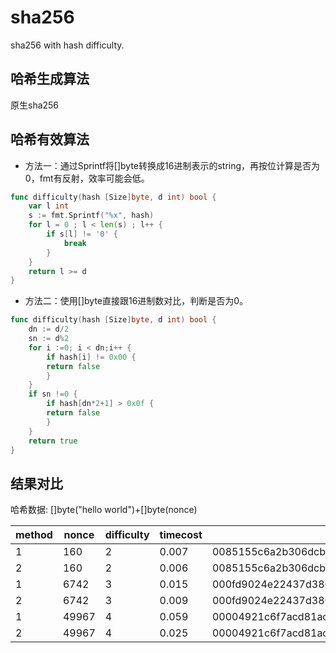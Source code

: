 # sha256
sha256 with hash difficulty.

## 哈希生成算法
原生sha256

## 哈希有效算法
- 方法一：通过Sprintf将[]byte转换成16进制表示的string，再按位计算是否为0，fmt有反射，效率可能会低。
```go
func difficulty(hash [Size]byte, d int) bool {
    var l int
    s := fmt.Sprintf("%x", hash)
    for l = 0 ; l < len(s) ; l++ {
        if s[l] != '0' {
            break
        }  
    }
    return l >= d
}
```
- 方法二：使用[]byte直接跟16进制数对比，判断是否为0。
```go
func difficulty(hash [Size]byte, d int) bool {
    dn := d/2
    sn := d%2
    for i :=0; i < dn;i++ {
        if hash[i] != 0x00 {
        return false
        }
    }
    if sn !=0 {
        if hash[dn*2+1] > 0x0f {
        return false
        }
    }
    return true
}
```

## 结果对比
哈希数据: []byte("hello world")+[]byte(nonce)

|    method  |nonce| difficulty |timecost|result  |
| ---------- | ----| ---------- | -----  |--------|
| 1          |160  |  2         |0.007   |0085155c6a2b306dcb8387dcbd7dd6c2fbcaf5b6735e3fd58c24914c7b909c13|
| 2          |160  |  2         | 0.006  |0085155c6a2b306dcb8387dcbd7dd6c2fbcaf5b6735e3fd58c24914c7b909c13|
| 1          |6742 |  3         |0.015   |000fd9024e22437d38075ad87a7ca2649e66384ee67943a66eef482f5fe437c7|
| 2          |6742 |  3         | 0.009  |000fd9024e22437d38075ad87a7ca2649e66384ee67943a66eef482f5fe437c7|
| 1          |49967|  4         |0.059   |00004921c6f7acd81acd24a477fd29d1effeb58ba6943007e63420a6d2b0e973|
| 2          |49967|  4         | 0.025  |00004921c6f7acd81acd24a477fd29d1effeb58ba6943007e63420a6d2b0e973|